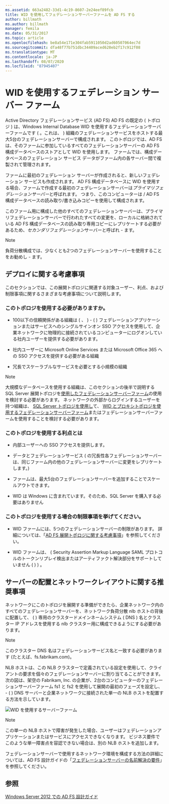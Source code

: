 ```yaml
---
ms.assetid: 663a2482-33d1-4c19-8607-2e24eef89fcb
title: WID を使用してフェデレーションサーバーファームを AD FS する
author: billmath
ms.author: billmath
manager: femila
ms.date: 05/31/2017
ms.topic: article
ms.openlocfilehash: be8a54e171e304fab5911050d2ad60507064ec7d
ms.sourcegitcommit: dfa48f77b751dbc34409aced628eb2f17c912f08
ms.translationtype: MT
ms.contentlocale: ja-JP
ms.lasthandoff: 08/07/2020
ms.locfileid: "87945407"
---
```

# <a name="federation-server-farm-using-wid"></a>WID を使用するフェデレーション サーバー ファーム

Active Directory フェデレーションサービス (AD FS) AD FS の既定の \( トポロジ \) は、Windows Internal Database WID を使用するフェデレーションサーバーファームです \( 。これは、 \) 組織のフェデレーションサービスをホストする最大5台のフェデレーションサーバーで構成されます。 このトポロジでは、AD FS は、そのファームに参加しているすべてのフェデレーションサーバーの AD FS 構成データベースのストアとして WID を使用します。 ファームでは、構成データベースのフェデレーション サービス データがファーム内の各サーバー間で複製されて管理されます。

ファームに最初のフェデレーション サーバーが作成されると、新しいフェデレーション サービスも作成されます。 AD FS 構成データベースに WID を使用する場合、ファームで作成する最初のフェデレーションサーバーは*プライマリフェデレーションサーバー*と呼ばれます。 つまり、このコンピューターは \/ AD FS 構成データベースの読み取り/書き込みコピーを使用して構成されます。

このファーム用に構成した他のすべてのフェデレーションサーバーは、プライマリフェデレーションサーバーで行われたすべての変更を、ローカルに格納されている AD FS 構成データベースの読み取り専用コピーにレプリケートする必要があるため、*セカンダリフェデレーション*サーバーと呼ばれ \- ます。

> [!NOTE]
> 負荷分散構成では、少なくとも2つのフェデレーションサーバーを使用することをお勧めし \- ます。

## <a name="deployment-considerations"></a>デプロイに関する考慮事項
このセクションでは、この展開トポロジに関連する対象ユーザー、利点、および制限事項に関するさまざまな考慮事項について説明します。

### <a name="who-should-use-this-topology"></a>このトポロジを使用する必要がありますか。

-   100以下の信頼関係がある組織は \( 、 \) \- \( \) フェデレーションアプリケーションまたはサービスへのシングルサインオン SSO アクセスを使用して、企業ネットワークに物理的に接続されているコンピューターにログオンしている社内ユーザーを提供する必要があります。

-   社内ユーザーに Microsoft Online Services または Microsoft Office 365 への SSO アクセスを提供する必要がある組織

-   冗長でスケーラブルなサービスを必要とする小規模の組織

> [!NOTE]
> 大規模なデータベースを使用する組織は、このセクションの後半で説明する SQL Server 展開トポロジを[使用したフェデレーションサーバーファーム](Federation-Server-Farm-Using-SQL-Server.md)の使用を検討する必要があります。 ネットワークの外部からログインするユーザーを持つ組織は、 [SQL Server トポロジを使用し](Federation-Server-Farm-Using-SQL-Server.md)て、 [WID とプロキシトポロジを使用するフェデレーションサーバーファーム](Federation-Server-Farm-Using-WID-and-Proxies.md)またはフェデレーションサーバーファームを使用することを検討する必要があります。

### <a name="what-are-the-benefits-of-using-this-topology"></a>このトポロジを使用する利点とは

-   内部ユーザーへの SSO アクセスを提供します。

-   データとフェデレーションサービス \( の冗長性各フェデレーションサーバーは、同じファーム内の他のフェデレーションサーバーに変更をレプリケートします。\)

-   ファームは、最大5台のフェデレーションサーバーを追加することでスケールアウトできます。

-   WID は Windows に含まれています。そのため、SQL Server を購入する必要はありません

### <a name="what-are-the-limitations-of-using-this-topology"></a>このトポロジを使用する場合の制限事項を挙げてください。

-   WID ファームには、5つのフェデレーションサーバーの制限があります。 詳細については、「[AD FS 展開トポロジに関する考慮事項](AD-FS-Deployment-Topology-Considerations.md)」を参照してください。

-   WID ファームは、 \( Security Assertion Markup Language SAML プロトコルのトークンリプレイ検出またはアーティファクト解決部分をサポートしていません \( \) \) 。

## <a name="server-placement-and-network-layout-recommendations"></a>サーバーの配置とネットワークレイアウトに関する推奨事項
ネットワークにこのトポロジを展開する準備ができたら、企業ネットワーク内のすべてのフェデレーションサーバーを、ネットワーク負荷分散 nlb ホストの背後に配置して、 \( \) 専用のクラスタードメインネームシステム \( DNS \) 名とクラスター IP アドレスを使用する nlb クラスター用に構成できるようにする必要があります。

> [!NOTE]
> このクラスター DNS 名はフェデレーションサービス名と一致する必要があります (たとえば、fs.fabrikam.com)。

NLB ホストは、この NLB クラスターで定義されている設定を使用して、クライアントの要求を個々のフェデレーションサーバーに割り当てることができます。 次の図は、架空の Fabrikam, Inc. の企業が、2台のコンピューターのフェデレーションサーバーファーム fs1 と fs2 を使用して展開の最初のフェーズを設定し、 \- \( \) DNS サーバーと企業ネットワークに接続された単一の NLB ホストを配置する方法を示しています。

![WID を使用するサーバーファーム](media/FarmWID.gif)

> [!NOTE]
> この単一の NLB ホストで障害が発生した場合、ユーザーはフェデレーションアプリケーションまたはサービスにアクセスできなくなります。 ビジネス要件でこのような単一障害点を容認できない場合は、別の NLB ホストを追加します。

フェデレーションサーバーで使用するネットワーク環境を構成する方法の詳細については、AD FS 設計ガイドの「[フェデレーションサーバーの名前解決の要件](Name-Resolution-Requirements-for-Federation-Servers.md)」を参照してください。

## <a name="see-also"></a>参照
[Windows Server 2012 での AD FS 設計ガイド](AD-FS-Design-Guide-in-Windows-Server-2012.md)
